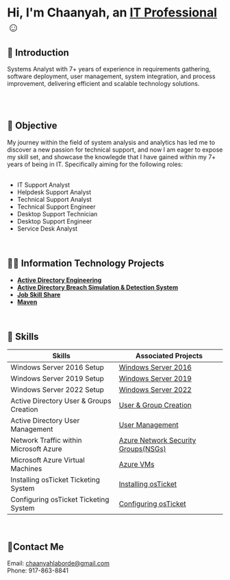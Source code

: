<h1>Hi, I'm Chaanyah, an <a href="https://linkedin.com/in/claborde/">IT Professional</a>☺</h1>

<h2>👋 Introduction</h2>
Systems Analyst with 7+ years of experience in requirements gathering, software deployment, user management, system integration, and process improvement, delivering efficient and scalable technology solutions.

<br><br>

<h2>💼 Objective</h2>
My journey within the field of system analysis and analytics has led me to discover a new passion for technical support, and now I am eager to expose my skill set, and showcase the knowlegde that I have gained within my 7+ years of being in IT. Specifically aiming for the following roles: <br><br>
  
  - IT Support Analyst
  - Helpdesk Support Analyst
  - Technical Support Analyst
  - Technical Support Engineer
  - Desktop Support Technician
  - Desktop Support Engineer
  - Service Desk Analyst

<br>

<h2>👨‍💻 Information Technology Projects</h2>

- <b>[Active Directory Engineering](https://github.com/clabordec/active-directory-engineering)</b>
- <b>[Active Directory Breach Simulation & Detection System](https://github.com/clabordec/active-directory-breach-simulation-and-detection-system)</b>
- <b>[Job Skill Share](https://github.com/clabordec/jobskillshare)</b>
- <b>[Maven](https://github.com/clabordec/maven)</b>


<br>

<h2>🦾 Skills</h2>

| Skills                                        | Associated Projects        |
|-----------------------------------------------|----------------------------|
| Windows Server 2016 Setup                     | <a href="https://github.com/clabordec/windows-server-2016">Windows Server 2016</a>|
| Windows Server 2019 Setup                     | <a href="https://github.com/clabordec/windows-server-2019">Windows Server 2019</a>|
| Windows Server 2022 Setup                     | <a href="https://github.com/clabordec/windows-server-2022">Windows Server 2022</a>|
| Active Directory User & Groups Creation       | <a href="https://github.com/clabordec/user-security-group-creation">User & Group Creation</a>|
| Active Directory User Management              | <a href="https://github.com/clabordec/user-management">User Management</a>|
| Network Traffic within Microsoft Azure        | <a href="https://github.com/clabordec/azure-network-protocols">Azure Network Security Groups(NSGs)</a>|
| Microsoft Azure Virtual Machines              | <a href="https://github.com/clabordec/azure-virtual-machines">Azure VMs</a>|
| Installing osTicket Ticketing System          | <a href="https://github.com/clabordec/osticket-prereqs">Installing osTicket</a>|
| Configuring osTicket Ticketing System         | <a href="https://github.com/clabordec/post-install-config">Configuring osTicket</a>|

<br>


<h2>🤳Contact Me</h2>
Email: <a href="mailto:chaanyahlaborde@gmail.com" target="_blank">chaanyahlaborde@gmail.com</a> <br>
Phone: 917-863-8841
